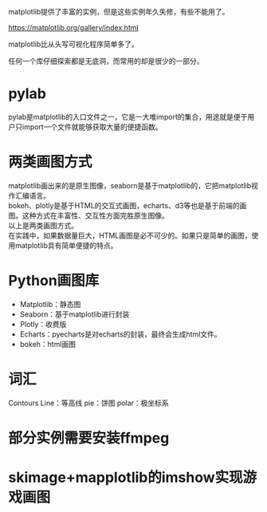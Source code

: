 matplotlib提供了丰富的实例，但是这些实例年久失修，有些不能用了。

https://matplotlib.org/gallery/index.html

matplotlib比从头写可视化程序简单多了。

任何一个库仔细探索都是无底洞，而常用的却是很少的一部分。

# pylab
pylab是matplotlib的入口文件之一，它是一大堆import的集合，用途就是便于用户只import一个文件就能够获取大量的便捷函数。  

# 两类画图方式
matplotlib画出来的是原生图像，seaborn是基于matplotlib的，它把matplotlib视作汇编语言。  
bokeh、plotly是基于HTML的交互式画图，echarts、d3等也是基于前端的画图。这种方式在丰富性、交互性方面完胜原生图像。    
以上是两类画图方式。  
在实践中，如果数据量巨大，HTML画图是必不可少的。如果只是简单的画图，使用matplotlib具有简单便捷的特点。    

# Python画图库
* Matplotlib：静态图
* Seaborn：基于matplotlib进行封装
* Plotly：收费版
* Echarts：pyecharts是对echarts的封装，最终会生成html文件。
* bokeh：html画图

# 词汇
Contours Line：等高线
pie：饼图
polar：极坐标系

# 部分实例需要安装ffmpeg

# skimage+mapplotlib的imshow实现游戏画图